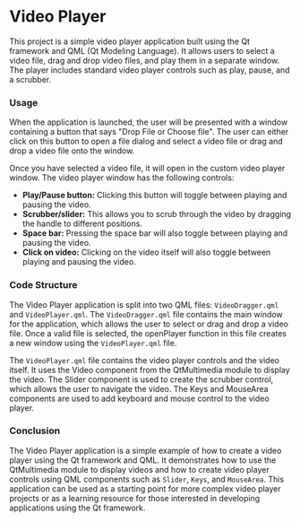 # Video Player
This project is a simple video player application built using the Qt framework and QML (Qt Modeling Language). It allows users to select a video file, drag and drop video files, and play them in a separate window. The player includes standard video player controls such as play, pause, and a scrubber.

### Usage 
When the application is launched, the user will be presented with a window containing a button that says "Drop File or Choose file". The user can either click on this button to open a file dialog and select a video file or drag and drop a video file onto the window.

Once you have selected a video file, it will open in the custom video player window. The video player window has the following controls:

- **Play/Pause button:** Clicking this button will toggle between playing and pausing the video.
- **Scrubber/slider:** This allows you to scrub through the video by dragging the handle to different positions.
- **Space bar:** Pressing the space bar will also toggle between playing and pausing the video.
- **Click on video:** Clicking on the video itself will also toggle between playing and pausing the video.

### Code Structure
The Video Player application is split into two QML files: `VideoDragger.qml` and `VideoPlayer.qml`. The `VideoDragger.qml` file contains the main window for the application, which allows the user to select or drag and drop a video file. Once a valid file is selected, the openPlayer function in this file creates a new window using the `VideoPlayer.qml` file.

The `VideoPlayer.qml` file contains the video player controls and the video itself. It uses the Video component from the QtMultimedia module to display the video. The Slider component is used to create the scrubber control, which allows the user to navigate the video. The Keys and MouseArea components are used to add keyboard and mouse control to the video player.

### Conclusion
The Video Player application is a simple example of how to create a video player using the Qt framework and QML. It demonstrates how to use the QtMultimedia module to display videos and how to create video player controls using QML components such as `Slider`, `Keys`, and `MouseArea`. This application can be used as a starting point for more complex video player projects or as a learning resource for those interested in developing applications using the Qt framework.